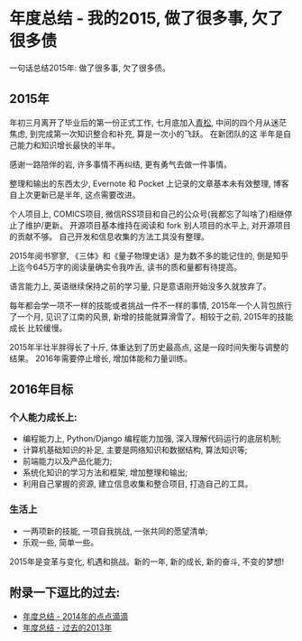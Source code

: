 # 年度总结 - 我的2015, 做了很多事, 欠了很多债

一句话总结2015年: 做了很多事, 欠了很多债。
<!--more-->

## **2015年**

年初三月离开了毕业后的第一份正式工作, 七月底加入[青松](http://www.qssec.com), 中间的四个月从迷茫焦虑, 到完成第一次知识整合和补充, 算是一次小的飞跃。 在新团队的这
半年是自己能力和知识增长最快的半年。

感谢一路陪伴的岩, 许多事情不再纠结, 更有勇气去做一件事情。

整理和输出的东西太少, Evernote 和 Pocket 上记录的文章基本未有效整理, 博客自上次更新已是半年, 这点需要改进。

个人项目上, COMICS项目, 微信RSS项目和自己的公众号(我都忘了叫啥了)相继停止了维护/更新。 开源项目基本维持在阅读和 fork 别人项目的水平上, 对开源项目的贡献不够。 
自己开发和信息收集的方法工具没有整理。

2015年阅书寥寥, 《三体》和《量子物理史话》是为数不多的能记住的, 倒是知乎上迄今645万字的阅读量确实令我咋舌, 读书的质和量都有待提高。

语言能力上, 英语继续保持之前的学习量, 只是意语刚开始没多久就放弃了。

每年都会学一项不一样的技能或者挑战一件不一样的事情, 2015年一个人背包旅行了一个月, 见识了江南的风景, 新增的技能就算滑雪了。相较于之前, 2015年的技能成长
比较缓慢。

2015年半壮半胖得长了十斤, 体重达到了历史最高点, 这是一段时间失衡与调整的结果。 2016年需要停止增长, 增加体能和力量训练。

## **2016年目标**

### 个人能力成长上:

 - 编程能力上, Python/Django 编程能力加强, 深入理解代码运行的底层机制;
 - 计算机基础知识的补足, 主要是网络知识和数据结构, 算法知识等;
 - 前端能力以及产品化能力;
 - 系统化知识的学习方法和框架, 增加整理和输出;
 - 利用自己掌握的资源, 建立信息收集和整合项目, 打造自己的工具。

### 生活上

 - 一两项新的技能, 一项自我挑战, 一张共同的愿望清单;
 - 乐观一些, 简单一些。

2015年是变革与变化, 机遇和挑战。新的一年, 新的成长, 新的奋斗, 不变的梦想! 


## **附录一下逗比的过去**:

 - [年度总结 - 2014年的点点滴滴](/posts/3)
 - [年度总结 - 过去的2013年](/posts/4)
 

